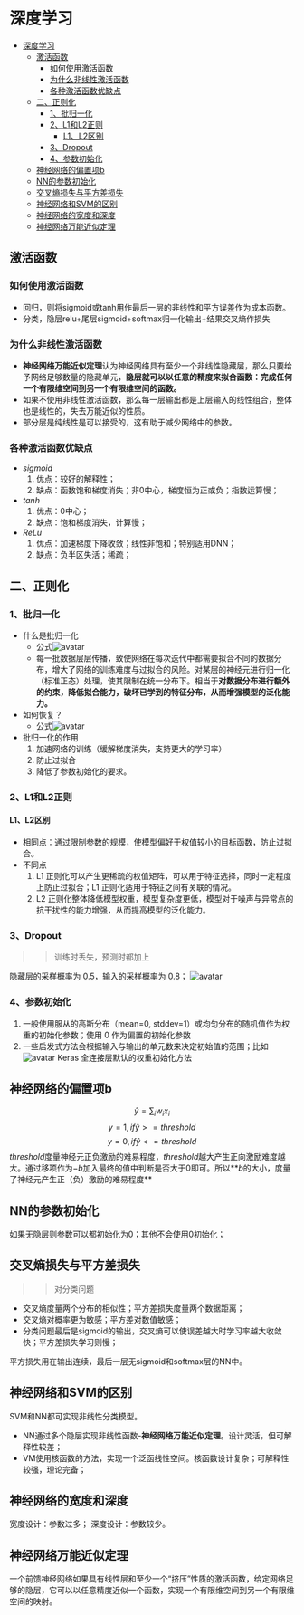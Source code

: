 # 深度学习
<!-- TOC -->

- [深度学习](#深度学习)
    - [激活函数](#激活函数)
        - [如何使用激活函数](#如何使用激活函数)
        - [为什么非线性激活函数](#为什么非线性激活函数)
        - [各种激活函数优缺点](#各种激活函数优缺点)
    - [二、正则化](#二正则化)
        - [1、批归一化](#1批归一化)
        - [2、L1和L2正则](#2l1和l2正则)
            - [L1、L2区别](#l1l2区别)
        - [3、Dropout](#3dropout)
        - [4、参数初始化](#4参数初始化)
    - [神经网络的偏置项b](#神经网络的偏置项b)
    - [NN的参数初始化](#nn的参数初始化)
    - [交叉熵损失与平方差损失](#交叉熵损失与平方差损失)
    - [神经网络和SVM的区别](#神经网络和svm的区别)
    - [神经网络的宽度和深度](#神经网络的宽度和深度)
    - [神经网络万能近似定理](#神经网络万能近似定理)

<!-- /TOC -->

## 激活函数
### 如何使用激活函数
- 回归，则将sigmoid或tanh用作最后一层的非线性和平方误差作为成本函数。
- 分类，隐层relu+尾层sigmoid+softmax归一化输出+结果交叉熵作损失

### 为什么非线性激活函数
- **神经网络万能近似定理**认为神经网络具有至少一个非线性隐藏层，那么只要给予网络足够数量的隐藏单元，**隐层就可以以任意的精度来拟合函数：完成任何一个有限维空间到另一个有限维空间的函数。**
- 如果不使用非线性激活函数，那么每一层输出都是上层输入的线性组合，整体也是线性的，失去万能近似的性质。
- 部分层是纯线性是可以接受的，这有助于减少网络中的参数。

### 各种激活函数优缺点
- $sigmoid$
  1. 优点：较好的解释性；
  2. 缺点：函数饱和梯度消失；非0中心，梯度恒为正或负；指数运算慢；
- $tanh$
  1. 优点：0中心；
  2. 缺点：饱和梯度消失，计算慢；
- $ReLu$
  1. 优点：加速梯度下降收敛；线性非饱和；特别适用DNN；
  2. 缺点：负半区失活；稀疏；


## 二、正则化
### 1、批归一化
- 什么是批归一化
  - 公式![avatar](https://github.com/imhuay/Algorithm_Interview_Notes-Chinese/raw/master/_assets/%E5%85%AC%E5%BC%8F_20180903224323.png)
  - 每一批数据层层传播，致使网络在每次迭代中都需要拟合不同的数据分布，增大了网络的训练难度与过拟合的风险。对某层的神经元进行归一化（标准正态）处理，使其限制在统一分布下。相当于**对数据分布进行额外的约束，降低拟合能力，破坏已学到的特征分布，从而增强模型的泛化能力。**
- 如何恢复？
  - 公式![avatar](https://github.com/imhuay/Algorithm_Interview_Notes-Chinese/raw/master/_assets/%E5%85%AC%E5%BC%8F_20180831165516.png)
- 批归一化的作用
    1. 加速网络的训练（缓解梯度消失，支持更大的学习率）
    2. 防止过拟合
    3. 降低了参数初始化的要求。

### 2、L1和L2正则
#### L1、L2区别
- 相同点：通过限制参数的规模，使模型偏好于权值较小的目标函数，防止过拟合。
- 不同点
    1. L1 正则化可以产生更稀疏的权值矩阵，可以用于特征选择，同时一定程度上防止过拟合；L1 正则化适用于特征之间有关联的情况。
    2. L2 正则化整体降低模型权重，模型复杂度更低，模型对于噪声与异常点的抗干扰性的能力增强，从而提高模型的泛化能力。

### 3、Dropout
>>训练时丢失，预测时都加上

隐藏层的采样概率为 0.5，输入的采样概率为 0.8；
![avatar](https://github.com/imhuay/Algorithm_Interview_Notes-Chinese/raw/master/_assets/TIM%E6%88%AA%E5%9B%BE20180611152559.png)

### 4、参数初始化
1. 一般使用服从的高斯分布（mean=0, stddev=1）或均匀分布的随机值作为权重的初始化参数；使用 0 作为偏置的初始化参数
2. 一些启发式方法会根据输入与输出的单元数来决定初始值的范围；比如
![avatar](https://github.com/imhuay/Algorithm_Interview_Notes-Chinese/raw/master/_assets/%E5%85%AC%E5%BC%8F_20180706115540.png)
Keras 全连接层默认的权重初始化方法

## 神经网络的偏置项b
$$\hat y=\sum_i w_i x_i$$
$$y=1,if\hat{y}>= threshold$$
$$y=0,if\hat{y}<= threshold$$
$threshold$度量神经元正负激励的难易程度，$threshold$越大产生正向激励难度越大。通过移项作为$-b$加入最终的值中判断是否大于0即可。所以**$b$的大小，度量了神经元产生正（负）激励的难易程度**

## NN的参数初始化
如果无隐层则参数可以都初始化为0；其他不会使用0初始化；

## 交叉熵损失与平方差损失
>>对分类问题
- 交叉熵度量两个分布的相似性；平方差损失度量两个数据距离；
- 交叉熵对概率更为敏感；平方差对数值敏感；
- 分类问题最后是sigmoid的输出，交叉熵可以使误差越大时学习率越大收敛快；平方差损失学习则慢；

平方损失用在输出连续，最后一层无sigmoid和softmax层的NN中。



## 神经网络和SVM的区别
SVM和NN都可实现非线性分类模型。
- NN通过多个隐层实现非线性函数-**神经网络万能近似定理**。设计灵活，但可解释性较差；
- VM使用核函数的方法，实现一个泛函线性空间。核函数设计复杂；可解释性较强，理论完备；

## 神经网络的宽度和深度
宽度设计：参数过多；
深度设计：参数较少。

## 神经网络万能近似定理
一个前馈神经网络如果具有线性层和至少一个“挤压”性质的激活函数，给定网络足够的隐层，它可以以任意精度近似一个函数，实现一个有限维空间到另一个有限维空间的映射。






